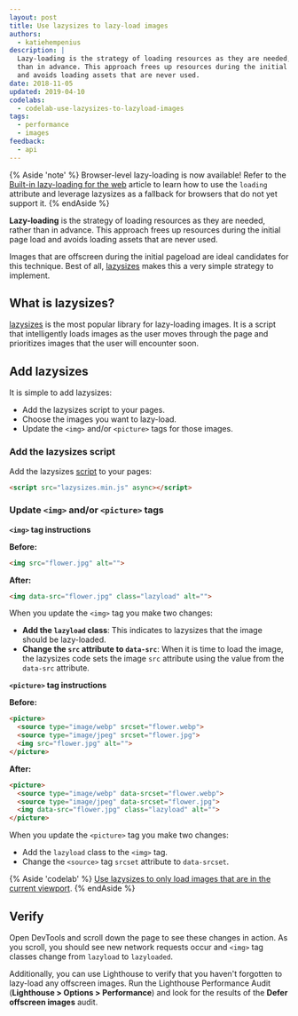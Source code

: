 ```yaml
---
layout: post
title: Use lazysizes to lazy-load images
authors:
  - katiehempenius
description: |
  Lazy-loading is the strategy of loading resources as they are needed, rather
  than in advance. This approach frees up resources during the initial page load
  and avoids loading assets that are never used.
date: 2018-11-05
updated: 2019-04-10
codelabs:
  - codelab-use-lazysizes-to-lazyload-images
tags:
  - performance
  - images
feedback:
  - api
---
```


{% Aside 'note' %}
  Browser-level lazy-loading is now available! Refer to the [Built-in lazy-loading for the
  web](/native-lazy-loading) article to learn how to use the `loading` attribute and leverage
  lazysizes as a fallback for browsers that do not yet support it.
{% endAside %}

**Lazy-loading** is the strategy of loading resources as they are needed, rather
than in advance. This approach frees up resources during the initial page load
and avoids loading assets that are never used.

Images that are offscreen during the initial pageload are ideal candidates for
this technique. Best of all, [lazysizes](https://github.com/aFarkas/lazysizes)
makes this a very simple strategy to implement.

## What is lazysizes?

[lazysizes](https://github.com/aFarkas/lazysizes) is the most popular library
for lazy-loading images. It is a script that intelligently loads images as the
user moves through the page and prioritizes images that the user will encounter
soon.

## Add lazysizes

It is simple to add lazysizes:

+  Add the lazysizes script to your pages.
+  Choose the images you want to lazy-load.
+  Update the `<img>` and/or `<picture>` tags for those images.

### Add the lazysizes script

Add the lazysizes
[script](https://github.com/aFarkas/lazysizes/blob/gh-pages/lazysizes.min.js) to
your pages:

```html
<script src="lazysizes.min.js" async></script>
```

### Update `<img>` and/or `<picture>` tags

**`<img>` tag instructions**

**Before:**
```html
<img src="flower.jpg" alt="">
```

**After:**
```html
<img data-src="flower.jpg" class="lazyload" alt="">
```

When you update the `<img>` tag you make two changes:

+  **Add the `lazyload` class**: This indicates to lazysizes that the
    image should be lazy-loaded.
+  **Change the `src` attribute to `data-src`**: When it is time to load the
    image, the lazysizes code sets the image `src` attribute using the value
    from the `data-src` attribute.

**`<picture>` tag instructions**

**Before:**
```html
<picture>
  <source type="image/webp" srcset="flower.webp">
  <source type="image/jpeg" srcset="flower.jpg">
  <img src="flower.jpg" alt="">
</picture>
```

**After:**
```html
<picture>
  <source type="image/webp" data-srcset="flower.webp">
  <source type="image/jpeg" data-srcset="flower.jpg">
  <img data-src="flower.jpg" class="lazyload" alt="">
</picture>
```

When you update the `<picture>` tag you make two changes:

+ Add the `lazyload` class to the `<img>` tag.
+ Change the `<source>` tag `srcset` attribute to `data-srcset`.

{% Aside 'codelab' %}
[Use lazysizes to only load images that are in the current viewport](/codelab-use-lazysizes-to-lazyload-images).
{% endAside %}

## Verify

Open DevTools and scroll down the page to see these changes in action. As you
scroll, you should see new network requests occur and `<img>` tag classes change
from `lazyload` to `lazyloaded`.

Additionally, you can use Lighthouse to verify that you haven't forgotten to
lazy-load any offscreen images. Run the Lighthouse Performance Audit
(**Lighthouse > Options > Performance**) and look for the results of the
**Defer offscreen images** audit.

